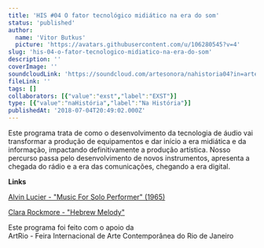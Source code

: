 ```yaml
---
title: 'HIS #04 O fator tecnológico midiático na era do som'
status: 'published'
author:
  name: 'Vitor Butkus'
  picture: 'https://avatars.githubusercontent.com/u/106280545?v=4'
slug: 'his-04-o-fator-tecnologico-midiatico-na-era-do-som'
description: ''
coverImage: ''
soundcloudLink: 'https://soundcloud.com/artesonora/nahistoria04?in=artesonora/sets/nahistoria'
fileLink: ''
tags: []
collaborators: [{"value":"exst","label":"EXST"}]
type: [{"value":"naHistória","label":"Na História"}]
publishedAt: '2018-07-04T20:49:02.000Z'
---
```


Este programa trata de como o desenvolvimento da tecnologia de áudio vai transformar a produção de equipamentos e dar início a era midiática e da informação, impactando definitivamente a produção artística. Nosso percurso passa pelo desenvolvimento de novos instrumentos, apresenta a chegada do rádio e a era das comunicações, chegando a era digital.

**Links‪**

[Alvin Lucier - "Music For Solo Performer" (1965)](www.youtube.com/watch?v=bIPU2ynqy2Y)

[‪Clara Rockmore - "Hebrew Melody"](www.youtube.com/watch?v=0OMdOJzeOgI)

Este programa foi feito com o apoio da\
ArtRio - Feira Internacional de Arte Contemporânea do Rio de Janeiro